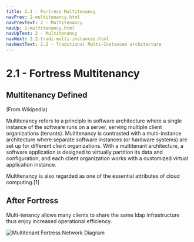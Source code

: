 ```yaml
---
title: 2.1 - Fortress Multitenancy
navPrev: 2-multitenancy.html
navPrevText: 2 - Multitenancy
navUp: 2-multitenancy.html
navUpText: 2 - Multitenancy
navNext: 2.2-tradi-multi-instances.html
navNextText: 2.2 - Traditional Multi-Instances architecture
---
```


# 2.1 - Fortress Multitenancy

## Multitenancy Defined

(From Wikipedia)

Multitenancy refers to a principle in software architecture where a single instance of the software runs on a server, serving multiple client organizations (tenants). Multitenancy is contrasted with a multi-instance architecture where separate software instances (or hardware systems) are set up for different client organizations. With a multitenant architecture, a software application is designed to virtually partition its data and configuration, and each client organization works with a customized virtual application instance.

Multitenancy is also regarded as one of the essential attributes of cloud computing.[1]


## After Fortress

Multi-tenancy allows many clients to share the same ldap infrastructure thus enjoy increased operational efficiency.

![Multitenant Fortress Network Diagram](images/multitenant-fortressnetworkdiagram600.png)
